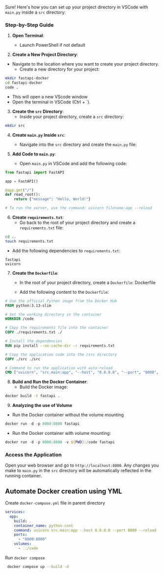 Sure! Here's how you can set up your project directory in VSCode with `main.py` inside a `src` directory:

### Step-by-Step Guide

1. **Open Terminal**:
   - Launch PowerShell if not default

2. **Create a New Project Directory**:
 - Navigate to the location where you want to create your project directory.
   - Create a new directory for your project:
```sh
mkdir fastapi-docker
cd fastapi-docker
code .
```
- This will open a new VScode window
- Open the terminal in VSCode (Ctrl + `).

3. **Create the `src` Directory**:
   - Inside your project directory, create a `src` directory:
```sh
mkdir src
```

4. **Create `main.py` Inside `src`**:
   - Navigate into the `src` directory and create the `main.py` file:

5. **Add Code to `main.py`**:
   - Open `main.py` in VSCode and add the following code:
```python
from fastapi import FastAPI

app = FastAPI()

@app.get("/")
def read_root():
    return {"message": "Hello, World!"}

# To run the server, use the command: uvicorn filename:app --reload

```

6. **Create `requirements.txt`**:
   - Go back to the root of your project directory and create a `requirements.txt` file:
```sh
cd ..
touch requirements.txt
```
   - Add the following dependencies to `requirements.txt`:
```
fastapi
uvicorn
```

7. **Create the `Dockerfile`**:
   - In the root of your project directory, create a `Dockerfile`:
Dockerfile

   - Add the following content to the `Dockerfile`:
```Dockerfile
# Use the official Python image from the Docker Hub
FROM python:3.13-slim

# Set the working directory in the container
WORKDIR /code

# Copy the requirements file into the container
COPY ./requirements.txt ./

# Install the dependencies
RUN pip install --no-cache-dir -r requirements.txt

# Copy the application code into the /src directory
COPY ./src ./src

# Command to run the application with auto-reload
CMD ["uvicorn", "src.main:app", "--host", "0.0.0.0", "--port", "8000", "--reload"]
```

8. **Build and Run the Docker Container**:
   - Build the Docker image:
```sh
docker build -t fastapi .
```

9. **Analyzing the use of Volume**

- Run the Docker container without the volume mounting

```powershell
docker run -d -p 8000:8000 fastapi
```

   - Run the Docker container with volume mounting:


```powershell
docker run -d -p 8000:8000 -v ${PWD}:/code fastapi
```


### Access the Application

Open your web browser and go to `http://localhost:8000`. Any changes you make to `main.py` in the `src` directory will be automatically reflected in the running container.

## Automate Docker creation using YML

Create `docker-compose.yml` file in parent directory 

```yml
services:
  app:
    build: .
    container_name: python-cont
    command: uvicorn src.main:app --host 0.0.0.0 --port 8000 --reload
    ports:
      - "8000:8000"
    volumes:
      - .:/code
```

Run `docker compose`

```sh
 docker compose up --build -d
 ```
